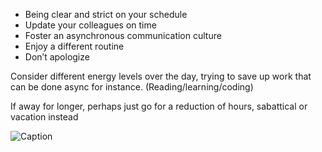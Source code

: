 - Being clear and strict on your schedule
- Update your colleagues on time
- Foster an asynchronous communication culture
- Enjoy a different routine
- Don’t apologize 

Consider different energy levels over the day, trying to save up work that can be done async for instance. (Reading/learning/coding)

If away for longer, perhaps just go for a reduction of hours, sabattical or vacation instead



![Caption](https://casey.berlin/wp-content/uploads/2023/06/2023-06-05-11.19.41.jpeg)

